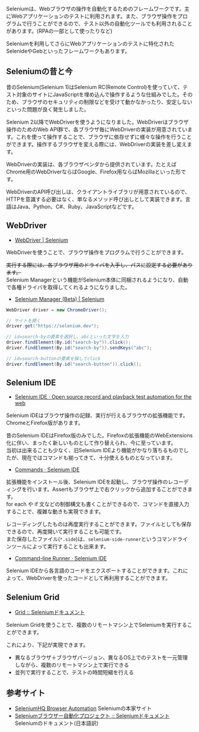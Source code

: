 Seleniumは、Webブラウザの操作を自動化するためのフレームワークです。主にWebアプリケーションのテストに利用されます。また、ブラウザ操作をプログラムで行うことができるので、テスト以外の自動化ツールでも利用されることがあります。(RPAの一部として使ったりなど)

Seleniumを利用してさらにWebアプリケーションのテストに特化されたSelenideやGebといったフレームワークもあります。

## Seleniumの昔と今

昔のSelenium(Selenium 1)はSelenium RC(Remote Control)を使っていて、テスト対象のサイトにJavaScriptを埋め込んで操作するような仕組みでした。そのため、ブラウザのセキュリティの制限などを受けて動かなかったり、安定しないといった問題が良く発生しました。

Selenium 2以降でWebDriverを使うようになりました。WebDriverはブラウザ操作のためのWeb API群で、各ブラウザ毎にWebDriverの実装が用意されています。これを使って操作することで、ブラウザに依存せずに様々な操作を行うことができます。操作するブラウザを変える際には、WebDriverの実装を差し変えます。

WebDriverの実装は、各ブラウザベンダから提供されています。たとえばChrome用のWebDriverならばGoogle、Firefox用ならばMozillaといった形です。

WebDriverのAPI呼び出しは、クライアントライブラリが用意されているので、HTTPを意識する必要はなく、単なるメソッド呼び出しとして実装できます。言語はJava、Python、C#、Ruby、JavaScriptなどです。

## WebDriver

* [WebDriver \| Selenium](https://www.selenium.dev/ja/documentation/webdriver/)

WebDriverを使うことで、ブラウザ操作をプログラムで行うことができます。

~~実行する際には、各ブラウザ用のドライバを入手し、パスに設定する必要があります。~~  
Selenium Managerという機能がSelenium本体に同梱されるようになり、自動で各種ドライバを取得してくれるようになりました。

* [Selenium Manager \(Beta\) \| Selenium](https://www.selenium.dev/ja/documentation/selenium_manager/)

```java
WebDriver driver = new ChromeDriver();

// サイトを開く
driver.get("https://selenium.dev");

// id=search-byの要素を選択し、abcといった文字を入力
driver.findElement(By.id("search-by")).click();
driver.findElement(By.id("search-by")).sendKeys("abc");

// id=search-buttonの要素を探してclick
driver.findElement(By.id("search-button")).click();
```

## Selenium IDE

* [Selenium IDE · Open source record and playback test automation for the web](https://www.selenium.dev/selenium-ide/)

Selenium IDEはブラウザ操作の記録、実行が行えるブラウザの拡張機能です。ChromeとFirefox版があります。

昔のSelenium IDEはFirefox版のみでした。Firefoxの拡張機能のWebExtensions化に伴い、まったく新しいものとして作り替えられ、今に至っています。  
当初は出来ることも少なく、旧Selenium IDEより機能がかなり落ちるものでしたが、現在ではコマンドも揃ってきて、十分使えるものとなっています。

* [Commands · Selenium IDE](https://docs.seleniumhq.org/selenium-ide/docs/en/api/commands/)

拡張機能をインストール後、Selenium IDEを起動し、ブラウザ操作のレコーディングを行います。Assertもブラウザ上で右クリックから追加することができます。  
for each や if 文などの制御構文も書くことができるので、コマンドを直接入力することで、複雑な動きも実現できます。

レコーディングしたものは再度実行することができます。ファイルとしても保存できるので、再度開いて実行することも可能です。  
また保存したファイル(`*.side`)は、`selenium-side-runner`というコマンドラインツールによって実行することも出来ます。

* [Command\-line Runner · Selenium IDE](https://www.selenium.dev/selenium-ide/docs/en/introduction/command-line-runner)

Selenium IDEから各言語のコードをエクスポートすることができます。これによって、WebDriverを使ったコードとして再利用することができます。

## Selenium Grid

* [Grid :: Seleniumドキュメント](https://www.selenium.dev/documentation/ja/grid/)

Selenium Gridを使うことで、複数のリモートマシン上でSeleniumを実行することができます。

これにより、下記が実現できます。

* 異なるブラウザ＋ブラウザバージョン、異なるOS上でのテストを一元管理しながら、複数のリモートマシン上で実行できる
* 並列で実行することで、テストの時間短縮を行える

## 参考サイト

* [SeleniumHQ Browser Automation](https://www.selenium.dev/) Seleniumの本家サイト
* [Seleniumブラウザー自動化プロジェクト :: Seleniumドキュメント](https://www.selenium.dev/documentation/ja/) Seleniumのドキュメント(日本語訳)

